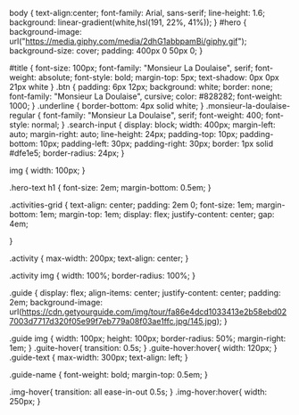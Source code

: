 
body {
    text-align:center;
    font-family: Arial, sans-serif;
    line-height: 1.6;
    background: linear-gradient(white,hsl(191, 22%, 41%));
}
#hero {
   background-image: url("https://media.giphy.com/media/2dhG1abbpamBi/giphy.gif");
    background-size: cover;
    padding: 400px 0 50px 0;
}

#title { 
    font-size: 100px;
    font-family: "Monsieur La Doulaise", serif;
    font-weight: absolute;
    font-style: bold;
    margin-top: 5px;
    text-shadow: 0px 0px 21px white
}
.btn { 
    padding: 6px 12px;
    background: white;
    border: none;
    font-family: "Monsieur La Doulaise", cursive;
    color: #828282;
    font-weight: 1000;
}
.underline { 
    border-bottom: 4px solid white;
}
.monsieur-la-doulaise-regular {
    font-family: "Monsieur La Doulaise", serif;
    font-weight: 400;
    font-style: normal;
  }
  .search-input {
    display: block;
    width: 400px;
    margin-left: auto;
    margin-right: auto;
    line-height: 24px;
    padding-top: 10px;
    padding-bottom: 10px;
    padding-left: 30px;
    padding-right: 30px;
    border: 1px solid #dfe1e5;
    border-radius: 24px;
}

img {
    width: 100px;
}

.hero-text h1 {
    font-size: 2em;
    margin-bottom: 0.5em;
}

.activities-grid {
    text-align: center;
    padding: 2em 0;
    font-size: 1em;
    margin-bottom: 1em;
    margin-top: 1em;
    display: flex;
    justify-content: center;
    gap: 4em;
   
}

.activity {
    max-width: 200px;
    text-align: center;
}

.activity img {
    width: 100%;
    border-radius: 100%;
}

.guide {
    display: flex;
    align-items: center;
    justify-content: center;
    padding: 2em;
    background-image: url(https://cdn.getyourguide.com/img/tour/fa86e4dcd1033413e2b58ebd027003d7717d320f05e99f7eb779a08f03ae1ffc.jpg/145.jpg);
}

.guide img {
    width: 100px;
    height: 100px;
    border-radius: 50%;
    margin-right: 1em;
}
.guite-hover{
    transition:  0.5s;
}
.guite-hover:hover{
    width: 120px;
}
.guide-text {
    max-width: 300px;
    text-align: left;
}

.guide-name {
    font-weight: bold;
    margin-top: 0.5em;
}

.img-hover{
    transition: all ease-in-out 0.5s;
}
.img-hover:hover{
    width: 250px;
}
